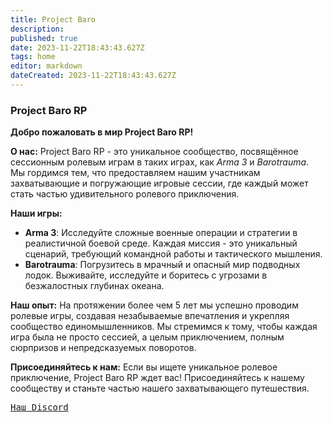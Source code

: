```yaml
---
title: Project Baro
description: 
published: true
date: 2023-11-22T18:43:43.627Z
tags: home
editor: markdown
dateCreated: 2023-11-22T18:43:43.627Z
---
```


### **Project Baro RP**

**Добро пожаловать в мир Project Baro RP!**

**О нас:**
Project Baro RP - это уникальное сообщество, посвящённое сессионным ролевым играм в таких играх, как *Arma 3* и *Barotrauma*. Мы гордимся тем, что предоставляем нашим участникам захватывающие и погружающие игровые сессии, где каждый может стать частью удивительного ролевого приключения.

**Наши игры:**
- **Arma 3**: Исследуйте сложные военные операции и стратегии в реалистичной боевой среде. Каждая миссия - это уникальный сценарий, требующий командной работы и тактического мышления.
- **Barotrauma**: Погрузитесь в мрачный и опасный мир подводных лодок. Выживайте, исследуйте и боритесь с угрозами в безжалостных глубинах океана.

**Наш опыт:**
На протяжении более чем 5 лет мы успешно проводим ролевые игры, создавая незабываемые впечатления и укрепляя сообщество единомышленников. Мы стремимся к тому, чтобы каждая игра была не просто сессией, а целым приключением, полным сюрпризов и непредсказуемых поворотов.

**Присоединяйтесь к нам:**
Если вы ищете уникальное ролевое приключение, Project Baro RP ждет вас! Присоединяйтесь к нашему сообществу и станьте частью нашего захватывающего путешествия.

<kbd>[Наш Discord](https://discord.gg/SvACFwa6Ju)</kbd>